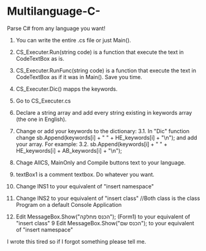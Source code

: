 # Multilanguage-C-
Parse C# from any language you want!

1. You can write the entire .cs file or just Main().
2. CS_Executer.Run(string code) is a function that execute the text in CodeTextBox as is.
3. CS_Executer.RunFunc(string code) is a function that execute the text in CodeTextBox as if it was in Main(). Save you time.
4. CS_Executer.Dic() mapps the keywords.



1. Go to CS_Executer.cs
2. Declare a string array and add every string existing in keywords array (the one in English).
3. Change or add your keywords to the dictionary:
3.1. In "Dic" function change sb.Append(keywords[i] + " " + HE_keywords[i] + "\n"); and add your array. For example:
3.2. sb.Append(keywords[i] + " " + HE_keywords[i] + AB_keywords[i] + "\n");
4. Chage AllCS, MainOnly and Compile buttons text to your language.
5. textBox1 is a comment textbox. Do whatever you want.
6. Change INS1 to your equivalent of "insert namespace"
7. Change INS2 to your equivalent of "insert class"
//Both class is the class Program on a default Console Application
8. Edit MessageBox.Show("הכנס מחלקה"); (Form1) to your equivalent of "insert class"
9 Edit MessageBox.Show("הכנס שם"); to your equivalent of "insert namespace"


I wrote this tired so if I forgot something please tell me.
